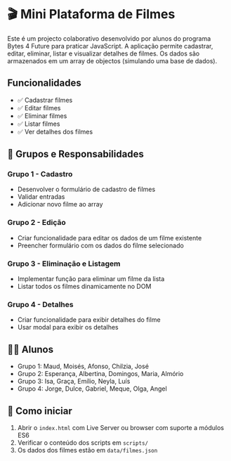 # 🎬 Mini Plataforma de Filmes

Este é um projecto colaborativo desenvolvido por alunos do programa Bytes 4 Future para praticar JavaScript. A aplicação permite cadastrar, editar, eliminar, listar e visualizar detalhes de filmes. Os dados são armazenados em um array de objectos (simulando uma base de dados).

## Funcionalidades

- ✅ Cadastrar filmes
- ✅ Editar filmes
- ✅ Eliminar filmes
- ✅ Listar filmes
- ✅ Ver detalhes dos filmes

## 👥 Grupos e Responsabilidades

### Grupo 1 - Cadastro

- Desenvolver o formulário de cadastro de filmes
- Validar entradas
- Adicionar novo filme ao array

### Grupo 2 - Edição

- Criar funcionalidade para editar os dados de um filme existente
- Preencher formulário com os dados do filme selecionado

### Grupo 3 - Eliminação e Listagem

- Implementar função para eliminar um filme da lista
- Listar todos os filmes dinamicamente no DOM

### Grupo 4 - Detalhes

- Criar funcionalidade para exibir detalhes do filme
- Usar modal para exibir os detalhes

## 👨‍🎓 Alunos

- Grupo 1: Maud, Moisés, Afonso, Chilzia, José
- Grupo 2: Esperança, Albertina, Domingos, Maria, Almório
- Grupo 3: Isa, Graça, Emílio, Neyla, Luís
- Grupo 4: Jorge, Dulce, Gabriel, Meque, Olga, Angel

## 🚀 Como iniciar

1. Abrir o `index.html` com Live Server ou browser com suporte a módulos ES6
2. Verificar o conteúdo dos scripts em `scripts/`
3. Os dados dos filmes estão em `data/filmes.json`

